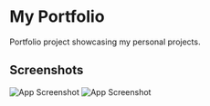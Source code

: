 
# My Portfolio

Portfolio project showcasing my personal projects.


## Screenshots

![App Screenshot](https://i.ibb.co/ctDfSLC/myportfolio1.png)
![App Screenshot](https://i.ibb.co/0ZtfbBg/myportfolio2.png)

